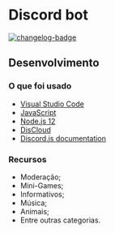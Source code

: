 # Discord bot

[![changelog-badge]][changelog]

## Desenvolvimento
### O que foi usado

- [Visual Studio Code]
- [JavaScript]
- [Node.js 12]
- [DisCloud]
- [Discord.js documentation]

### Recursos

- Moderação;
- Mini-Games;
- Informativos;
- Música;
- Animais;
- Entre outras categorias.

[JavaScript]: https://devdocs.io/javascript/
[Node.js 12]: https://nodejs.org/en/download/
[DisCloud]: https://discloudbot.com/
[Discord.js documentation]: https://discord.js.org/
[Visual Studio Code]: https://code.visualstudio.com/
[GameGuardian]: https://gameguardian.net/
[changelog]: https://sites.google.com/view/proerdbot/
[changelog-badge]: https://img.shields.io/badge/changelog-2.3.9-blue